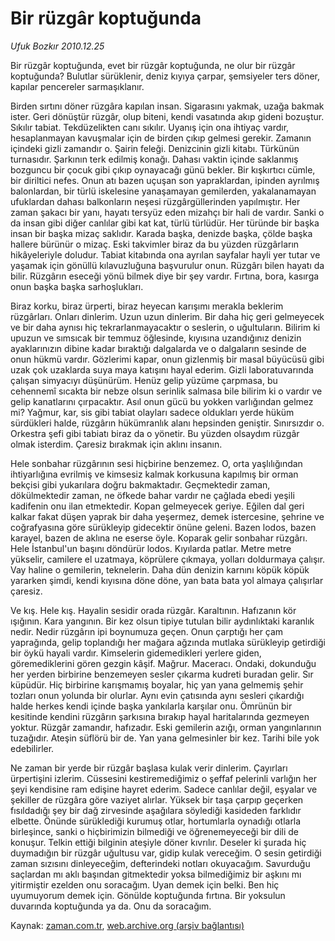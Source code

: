 # Bir rüzgâr koptuğunda

*Ufuk Bozkır 2010.12.25*

<td class="columnist-detail">
<p>Bir rüzgâr koptuğunda, evet bir rüzgâr koptuğunda, ne olur bir rüzgâr koptuğunda? Bulutlar sürüklenir, deniz kıyıya çarpar, şemsiyeler ters döner, kapılar pencereler sarmaşıklanır.</p>
<p>
<div id="haberMetinDiv">
<p>Birden sırtını döner rüzgâra kapılan insan. Sigarasını yakmak, uzağa bakmak ister. Geri dönüştür rüzgâr, olup biteni, kendi vasatında akıp gideni bozuştur. Sıkılır tabiat. Tekdüzelikten canı sıkılır. Uyanış için ona ihtiyaç vardır, hesaplanmayan kavuşmalar için de birden çıkıp gelmesi gerekir. Zamanın içindeki gizli zamandır o. Şairin feleği. Denizcinin gizli kitabı. Türkünün turnasıdır. Şarkının terk edilmiş konağı. Dahası vaktin içinde saklanmış bozguncu bir çocuk gibi çıkıp oynayacağı günü bekler. Bir kışkırtıcı cümle, bir diriltici nefes. Onun atı bazen uçuşan son yapraklardan, ipinden ayrılmış balonlardan, bir türlü iskelesine yanaşamayan gemilerden, yakalanamayan ufuklardan dahası balkonların neşesi rüzgârgüllerinden yapılmıştır. Her zaman şakacı bir yanı, hayatı tersyüz eden mizahçı bir hali de vardır. Sanki o da insan gibi diğer canlılar gibi kat kat, türlü türlüdür. Her türünde bir başka insan bir başka mizaç saklıdır. Karada başka, denizde başka, çölde başka hallere bürünür o mizaç. Eski takvimler biraz da bu yüzden rüzgârların hikâyeleriyle doludur. Tabiat kitabında ona ayrılan sayfalar hayli yer tutar ve yaşamak için gönüllü kılavuzluğuna başvurulur onun. Rüzgârı bilen hayatı da bilir. Rüzgârın eseceği yönü bilmek diye bir şey vardır. Fırtına, bora, kasırga onun başka başka sarhoşlukları.
<p>Biraz korku, biraz ürperti, biraz heyecan karışımı merakla beklerim rüzgârları. Onları dinlerim. Uzun uzun dinlerim. Bir daha hiç geri gelmeyecek ve bir daha aynısı hiç tekrarlanmayacaktır o seslerin, o uğultuların. Bilirim ki upuzun ve sımsıcak bir temmuz öğlesinde, kıyısına uzandığınız denizin ayaklarınızın dibine kadar bıraktığı dalgalarda ve o dalgaların sesinde de onun hükmü vardır. Gözlerimi kapar, onun gizlenmiş bir masal büyücüsü gibi uzak çok uzaklarda suya maya katışını hayal ederim. Gizli laboratuvarında çalışan simyacıyı düşünürüm. Henüz gelip yüzüme çarpmasa, bu cehennemî sıcakta bir nebze olsun serinlik salmasa bile bilirim ki o vardır ve gelip kanatlarını çırpacaktır. Asıl onun gücü bu yokken varlığından gelmez mi? Yağmur, kar, sis gibi tabiat olayları sadece oldukları yerde hüküm sürdükleri halde, rüzgârın hükümranlık alanı hepsinden geniştir. Sınırsızdır o. Orkestra şefi gibi tabiatı biraz da o yönetir. Bu yüzden olsaydım rüzgâr olmak isterdim. Çaresiz bırakmak için aklını insanın.
<p> Hele sonbahar rüzgârının sesi hiçbirine benzemez. O, orta yaşlılığından ihtiyarlığına evrilmiş ve kimsesiz kalmak korkusuna kapılmış bir orman bekçisi gibi yukarılara doğru bakmaktadır. Geçmektedir zaman, dökülmektedir zaman, ne öfkede bahar vardır ne çağlada ebedi yeşili kadifenin onu ilan etmektedir. Kopan gelmeyecek geriye. Eğilen dal geri kalkar fakat düşen yaprak bir daha yeşermez, demek istercesine, şehrine ve coğrafyasına göre sürükleyip gidecektir önüne geleni. Bazen lodos, bazen karayel, bazen de aklına ne eserse öyle. Koparak gelir sonbahar rüzgârı. Hele İstanbul'un başını döndürür lodos. Kıyılarda patlar. Metre metre yükselir, camilere el uzatmaya, köprülere çıkmaya, yolları doldurmaya çalışır. Vay haline o gemilerin, teknelerin. Daha dün denizin karnını köpük köpük yararken şimdi, kendi kıyısına döne döne, yan bata bata yol almaya çalışırlar çaresiz.
<p> Ve kış. Hele kış. Hayalin sesidir orada rüzgâr. Karaltının. Hafızanın kör ışığının. Kara yangının. Bir kez olsun tipiye tutulan bilir aydınlıktaki karanlık nedir. Nedir rüzgârın ipi boynumuza geçen. Onun çarptığı her çam yaprağında, gelip toplandığı her mağara ağzında mutlaka sürükleyip getirdiği bir öykü hayali vardır. Kimselerin gidemedikleri yerlere giden, göremediklerini gören gezgin kâşif. Mağrur. Maceracı. Ondaki, dokunduğu her yerden birbirine benzemeyen sesler çıkarma kudreti buradan gelir. Sır küpüdür. Hiç birbirine karışmamış boyalar, hiç yan yana gelmemiş şehir tozları onun yolunda bir olurlar. Aynı evin çatısında aynı sesleri çıkardığı halde herkes kendi içinde başka yankılarla karşılar onu. Ömrünün bir kesitinde kendini rüzgârın şarkısına bırakıp hayal haritalarında gezmeyen yoktur. Rüzgâr zamandır, hafızadır. Eski gemilerin azığı, orman yangınlarının tuzağıdır. Ateşin süflörü bir de. Yan yana gelmesinler bir kez. Tarihi bile yok edebilirler.
<p> Ne zaman bir yerde bir rüzgâr başlasa kulak verir dinlerim. Çayırları ürpertişini izlerim. Cüssesini kestiremediğimiz o şeffaf pelerinli varlığın her şeyi kendisine ram edişine hayret ederim. Sadece canlılar değil, eşyalar ve şekiller de rüzgâra göre vaziyet alırlar. Yüksek bir taşa çarpıp geçerken fısıldadığı şey bir dağ zirvesinde aşağılara söylediği kasideden farklıdır elbette. Önünde sürüklediği kurumuş otlar, hortumlarla oynadığı otlarla birleşince, sanki o hiçbirimizin bilmediği ve öğrenemeyeceği bir dili de konuşur. Telkin ettiği bilginin ateşiyle döner kıvrılır. Deseler ki şurada hiç duymadığın bir rüzgâr uğultusu var, gidip kulak vereceğim. O sesin getirdiği zaman sızısını dinleyeceğim, defterindeki notları okuyacağım. Savurduğu saçlardan mı aklı başından gitmektedir yoksa bilmediğimiz bir aşkını mı yitirmiştir ezelden onu soracağım. Uyan demek için belki. Ben hiç uyumuyorum demek için. Gönülde koptuğunda fırtına. Bir yoksulun duvarında koptuğunda ya da. Onu da soracağım. </p></p></p></p></p></div>
</p>
<a href="http://web.archive.org/web/20101228202458/mailto: u.bozkir@zaman.com.tr">
</a></td>

Kaynak: [zaman.com.tr](http://zaman.com.tr/yazar.do?yazino=1069459), [web.archive.org (arşiv bağlantısı)](http://web.archive.org/web/20101228202458/http://www.zaman.com.tr:80/yazar.do?yazino=1069459)

